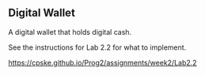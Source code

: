 ## Digital Wallet

A digital wallet that holds digital cash.

See the instructions for Lab 2.2 for what to implement.

<https://cpske.github.io/Prog2/assignments/week2/Lab2.2>

